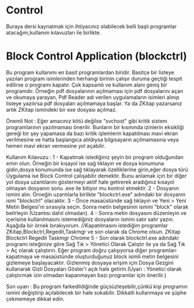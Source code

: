 # Control
Buraya dersi kaynatmak için ihtiyacınız olabilecek belli başlı programlar atacağım,kullanım kılavuzları ile birlikte.

# Block Control Application (blockctrl)
Bu program kullanımı en basit programlardan biridir. Basitçe bir listeye yazılan program isimlerinden herhangi birinin çalışır duruma geçtiği tespit edilirse o programı kapatır. Çok kapsamlı ve kullanım alanı geniş bir programdır. Örneğin pdf dosyalarının açılmaması için pdf dosyalarını açan ve okumaya yarayan, Pdf Reader adı verilen uygulamaların isimleri alınıp listeye yazılırsa pdf dosyaları açılmamaya başlar. Ya da ZKitap yazarsanız artık ZKitap ismindeki bir exe dosyası açılmaz. 

Önemli Not : Eğer amacınız kötü değilse "svchost" gibi kritik sistem programlarının yazılmaması önerilir. Bunların bir kısmında izinlerin eksikliği gereği bir şey yapamasa da bazı kritik işlemlerin kapatılması mavi ekran verilmesine ve hatta başlangıca atıldıysa bilgisayarın açılmamasına veya hemen mavi ekran vermesine yol açabilir.

Kullanım Kılavuzu : 
1 - Kapatmak istediğiniz şeyin bir program olduğundan emin olun. Örneğin bir kısayol ise sağ tıklayın ve dosya konumuna gidin,dosya konumunda ise sağ tıklayarak özelliklerine girin,eğer dosya türü Uygulama ise Block Control çalışabilir demektir. Bunu anlamak için bir diğer yol dosya uzantılarını göstermeyi aktif hale getirerek aradığınız kısayol olmayan dosyanın sonu .exe ile bitiyor mu kontrol etmektir.
2 - Dosyanın ismini alın. Örneğin uzantılarla birlikte "blockctrl.exe"  adındaki bir dosyanın ismi "blockctrl" olacaktır. 
3 - Önce masaüstünde sağ tıklayın ve Yeni > Yeni Metin Belgesi'ni sırasıyla seçin. Sonra metin belgesinin ismini "block" olarak belirleyin (Uzantısı dahil olmadan).
4 - Sonra metin dosyasını düzenleyin ve içerisine kullanılmasını istemediğiniz dosyaların ismini satır satır yazın. Aşağıda bir örnek bırakıyorum.
//Kapatılmasını istediğim programlar ZKitap,Blockctrl,Regedit,Taskmgr ve son olarak da Chrome olsun.
ZKitap
Blockctrl
Regedit
Taskmgr
Chrome
5 - Son olarak blockctrl.exe adındaki programı isteğinize göre Sağ Tık > Yönetici Olarak Çalıştır ile ya da Sağ Tık > Aç olarak çalıştırın. Eğer program doğru çalışıyorsa diğer programları kapatmaya ve masaüstünde oluşturduğunuz block isimli metin belgesini gizlemeye başlayacaktır. Gizlenmiş dosyaya erişim için Dosya Gezgini kullanarak Gizli Dosyaları Göster'i açık hale getirin.(Uyarı : Yönetici olarak çalıştırmak izin olmadan kapanmayan bazı programlar için önerilir.)

Son uyarı : Bu program farkedildiğinde güçsüzleşebilir,çünkü kişi programın ismini değiştirip açılabilecek bir hale sokabilir. Dikkatli kullanmaya ve şüphe çekmemeye dikkat edin.

